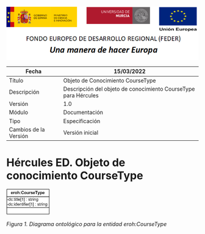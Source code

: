 ![](../../Docs/media/CabeceraDocumentosMD.png)

| Fecha         | 15/03/2022                                                   |
| ------------- | ------------------------------------------------------------ |
|Título|Objeto de Conocimiento CourseType| 
|Descripción|Descripción del objeto de conocimiento CourseType para Hércules|
|Versión|1.0|
|Módulo|Documentación|
|Tipo|Especificación|
|Cambios de la Versión|Versión inicial|

# Hércules ED. Objeto de conocimiento CourseType

![](../../Docs/media/ObjetosDeConocimiento/CourseType.png)

*Figura 1. Diagrama ontológico para la entidad eroh:CourseType*
